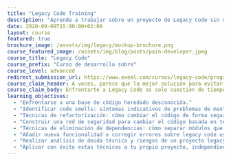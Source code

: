 ```yaml
---
title: "Legacy Code Training"
description: "Aprende a trabajar sobre un proyecto de Legacy Code sin miedo a romper todo el sistema."
date: 2020-09-09T15:00:00+02:00
layout: course
featured: true
brochure_image: /assets/img/legacy/mockup-brochure.png
course_featured_image: /assets/img/blog/posts/pain-developer.jpeg
course_title: "Legacy Code"
course_prefix: "Curso de desarrollo sobre"
course_level: advanced
redirect_submission_url: https://www.exeal.com/cursos/legacy-code/programa/
course_claim_header: A veces, parece que la mejor solución para evitar trabajar sobre Legacy Code es &quot;parar las máquinas&quot; y reescribir el código desde cero. <em>La experiencia nos dice que no</em>.
course_claim_body: Enfrentarte a Legacy Code es solo cuestión de tiempo, aunque vuelvas a escribir el código desde cero, en menos tiempo del que piensas ese código que has escrito va a ser por su naturaleza irremediablemente Legacy Code.
learning_objectives:
  - "Enfrentarse a una base de código heredado desconocida."
  - "Identificar code smells: síntomas indicativos de problemas de mantenibilidad en el código."
  - "Técnicas de refactorización: cómo cambiar el código de forma segura sin afectar a su comportamiento actual."
  - "Construir una red de seguridad para cambiar el código basada en tests automáticos."
  - "Técnicas de eliminación de dependencias: cómo separar módulos que están tan unidos que no se pueden testear."
  - "Añadir nueva funcionalidad o corregir errores sobre legacy code usando TDD."
  - "Realizar análisis de deuda técnica y riesgos de un proyecto legacy."
  - "Aplicar con éxito estas técnicas a tu propio proyecto, independientemente del lenguaje en el que esté escrito."
---
```

